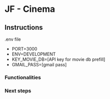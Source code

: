 # JF - Cinema

## Instructions
.env file
- PORT=3000
- ENV=DEVELOPMENT
- KEY_MOVIE_DB=[API key for movie db prefill]
- GMAIL_PASS=[gmail pass]

### Functionalities

### Next steps